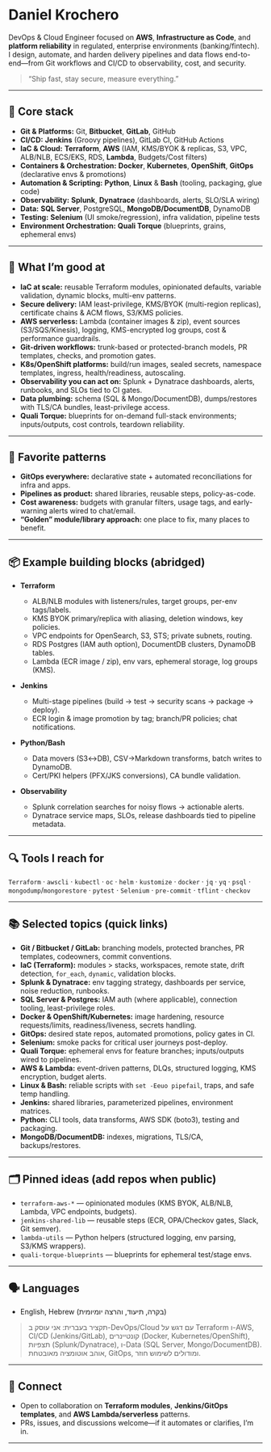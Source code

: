# Daniel Krochero

DevOps & Cloud Engineer focused on **AWS**, **Infrastructure as Code**, and **platform reliability** in regulated, enterprise environments (banking/fintech). I design, automate, and harden delivery pipelines and data flows end-to-end—from Git workflows and CI/CD to observability, cost, and security.

> “Ship fast, stay secure, measure everything.”

---

## 🔧 Core stack

- **Git & Platforms:** Git, **Bitbucket**, **GitLab**, GitHub
- **CI/CD:** **Jenkins** (Groovy pipelines), GitLab CI, GitHub Actions
- **IaC & Cloud:** **Terraform**, **AWS** (IAM, KMS/BYOK & replicas, S3, VPC, ALB/NLB, ECS/EKS, RDS, **Lambda**, Budgets/Cost filters)
- **Containers & Orchestration:** **Docker**, **Kubernetes**, **OpenShift**, **GitOps** (declarative envs & promotions)
- **Automation & Scripting:** **Python**, **Linux** & **Bash** (tooling, packaging, glue code)
- **Observability:** **Splunk**, **Dynatrace** (dashboards, alerts, SLO/SLA wiring)
- **Data:** **SQL Server**, PostgreSQL, **MongoDB/DocumentDB**, DynamoDB
- **Testing:** **Selenium** (UI smoke/regression), infra validation, pipeline tests
- **Environment Orchestration:** **Quali Torque** (blueprints, grains, ephemeral envs)

---

## 🧭 What I’m good at

- **IaC at scale:** reusable Terraform modules, opinionated defaults, variable validation, dynamic blocks, multi-env patterns.
- **Secure delivery:** IAM least-privilege, KMS/BYOK (multi-region replicas), certificate chains & ACM flows, S3/KMS policies.
- **AWS serverless:** Lambda (container images & zip), event sources (S3/SQS/Kinesis), logging, KMS-encrypted log groups, cost & performance guardrails.
- **Git-driven workflows:** trunk-based or protected-branch models, PR templates, checks, and promotion gates.
- **K8s/OpenShift platforms:** build/run images, sealed secrets, namespace templates, ingress, health/readiness, autoscaling.
- **Observability you can act on:** Splunk + Dynatrace dashboards, alerts, runbooks, and SLOs tied to CI gates.
- **Data plumbing:** schema (SQL & Mongo/DocumentDB), dumps/restores with TLS/CA bundles, least-privilege access.
- **Quali Torque:** blueprints for on-demand full-stack environments; inputs/outputs, cost controls, teardown reliability.

---

## 🧪 Favorite patterns

- **GitOps everywhere:** declarative state + automated reconciliations for infra and apps.
- **Pipelines as product:** shared libraries, reusable steps, policy-as-code.
- **Cost awareness:** budgets with granular filters, usage tags, and early-warning alerts wired to chat/email.
- **“Golden” module/library approach:** one place to fix, many places to benefit.

---

## 📦 Example building blocks (abridged)

- **Terraform**
  - ALB/NLB modules with listeners/rules, target groups, per-env tags/labels.
  - KMS BYOK primary/replica with aliasing, deletion windows, key policies.
  - VPC endpoints for OpenSearch, S3, STS; private subnets, routing.
  - RDS Postgres (IAM auth option), DocumentDB clusters, DynamoDB tables.
  - Lambda (ECR image / zip), env vars, ephemeral storage, log groups (KMS).

- **Jenkins**
  - Multi-stage pipelines (build → test → security scans → package → deploy).
  - ECR login & image promotion by tag; branch/PR policies; chat notifications.

- **Python/Bash**
  - Data movers (S3↔DB), CSV→Markdown transforms, batch writes to DynamoDB.
  - Cert/PKI helpers (PFX/JKS conversions), CA bundle validation.

- **Observability**
  - Splunk correlation searches for noisy flows → actionable alerts.
  - Dynatrace service maps, SLOs, release dashboards tied to pipeline metadata.

---

## 🔍 Tools I reach for

`Terraform` · `awscli` · `kubectl` · `oc` · `helm` · `kustomize` · `docker` · `jq` · `yq` · `psql` · `mongodump`/`mongorestore` · `pytest` · `Selenium` · `pre-commit` · `tflint` · `checkov`

---

## 📚 Selected topics (quick links)

- **Git / Bitbucket / GitLab:** branching models, protected branches, PR templates, codeowners, commit conventions.  
- **IaC (Terraform):** modules > stacks, workspaces, remote state, drift detection, `for_each`, `dynamic`, validation blocks.  
- **Splunk & Dynatrace:** env tagging strategy, dashboards per service, noise reduction, runbooks.  
- **SQL Server & Postgres:** IAM auth (where applicable), connection tooling, least-privilege roles.  
- **Docker & OpenShift/Kubernetes:** image hardening, resource requests/limits, readiness/liveness, secrets handling.  
- **GitOps:** desired state repos, automated promotions, policy gates in CI.  
- **Selenium:** smoke packs for critical user journeys post-deploy.  
- **Quali Torque:** ephemeral envs for feature branches; inputs/outputs wired to pipelines.  
- **AWS & Lambda:** event-driven patterns, DLQs, structured logging, KMS encryption, budget alerts.  
- **Linux & Bash:** reliable scripts with `set -Eeuo pipefail`, traps, and safe temp handling.  
- **Jenkins:** shared libraries, parameterized pipelines, environment matrices.  
- **Python:** CLI tools, data transforms, AWS SDK (boto3), testing and packaging.  
- **MongoDB/DocumentDB:** indexes, migrations, TLS/CA, backups/restores.

---

## 🗂️ Pinned ideas (add repos when public)

- `terraform-aws-*` — opinionated modules (KMS BYOK, ALB/NLB, Lambda, VPC endpoints, budgets).  
- `jenkins-shared-lib` — reusable steps (ECR, OPA/Checkov gates, Slack, Git semver).  
- `lambda-utils` — Python helpers (structured logging, env parsing, S3/KMS wrappers).  
- `quali-torque-blueprints` — blueprints for ephemeral test/stage envs.  

---

## 🗣️ Languages

- English, Hebrew (בקרה, תיעוד, והרצה יומיומית)

> תקציר בעברית: אני עוסק ב-DevOps/Cloud עם דגש על Terraform ו-AWS, CI/CD (Jenkins/GitLab), קונטיינרים (Docker, Kubernetes/OpenShift), תצפיות (Splunk/Dynatrace), ו-Data (SQL Server, Mongo/DocumentDB). אוהב אוטומציה מאובטחת, GitOps, ומודולים לשימוש חוזר.

---

## 🤝 Connect

- Open to collaboration on **Terraform modules**, **Jenkins/GitOps templates**, and **AWS Lambda/serverless** patterns.  
- PRs, issues, and discussions welcome—if it automates or clarifies, I’m in.

---
